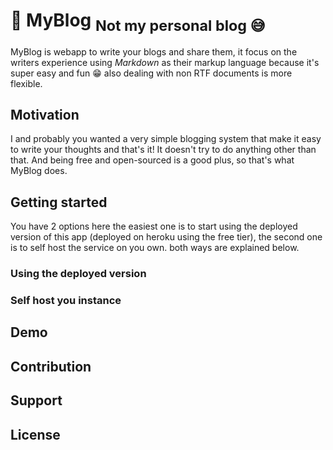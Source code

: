 # 📓 MyBlog <sub>Not my personal blog 😅</sub>

MyBlog is webapp to write your blogs and share them, it focus on the writers experience using _Markdown_
as their markup language because it's super easy and fun 😁 also dealing with non RTF documents is more flexible.

## Motivation

I and probably you wanted a very simple blogging system that make it easy to write your thoughts and that's it! It doesn't try to do anything other than that. And being free and open-sourced is a good plus, so that's what MyBlog does.

## Getting started

You have 2 options here the easiest one is to start using the deployed version of this app (deployed on heroku using the free tier), the second one is to self host the service on you own. both ways are explained below.

### Using the deployed version

### Self host you instance

## Demo

## Contribution

## Support

## License
